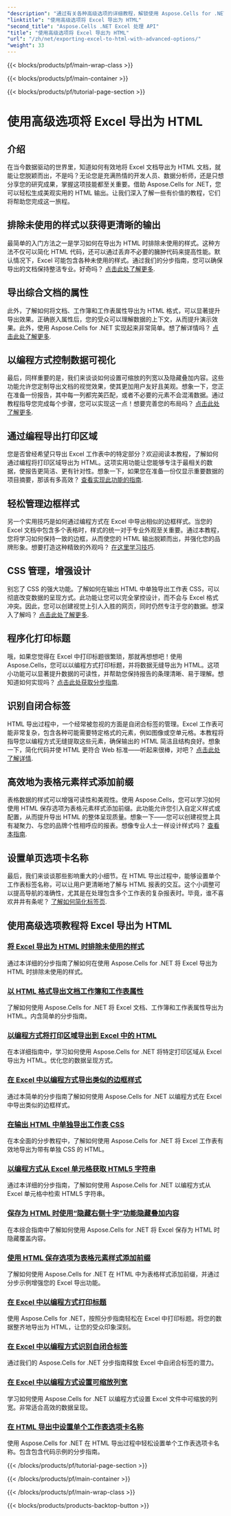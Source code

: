 ```yaml
---
"description": "通过有关各种高级选项的详细教程，解锁使用 Aspose.Cells for .NET 将 Excel 导出为 HTML 的宝贵见解，增强您的文档导出功能。"
"linktitle": "使用高级选项将 Excel 导出为 HTML"
"second_title": "Aspose.Cells .NET Excel 处理 API"
"title": "使用高级选项将 Excel 导出为 HTML"
"url": "/zh/net/exporting-excel-to-html-with-advanced-options/"
"weight": 33
---
```


{{< blocks/products/pf/main-wrap-class >}}

{{< blocks/products/pf/main-container >}}

{{< blocks/products/pf/tutorial-page-section >}}

# 使用高级选项将 Excel 导出为 HTML

## 介绍

在当今数据驱动的世界里，知道如何有效地将 Excel 文档导出为 HTML 文档，就能让您脱颖而出，不是吗？无论您是充满热情的开发人员、数据分析师，还是只想分享您的研究成果，掌握这项技能都至关重要。借助 Aspose.Cells for .NET，您可以轻松生成美观实用的 HTML 输出。让我们深入了解一些有价值的教程，它们将帮助您完成这一旅程。

## 排除未使用的样式以获得更清晰的输出

最简单的入门方法之一是学习如何在导出为 HTML 时排除未使用的样式。这种方法不仅可以简化 HTML 代码，还可以通过丢弃不必要的臃肿代码来提高性能。默认情况下，Excel 可能包含各种未使用的样式。通过我们的分步指南，您可以确保导出的文档保持整洁专业。好奇吗？ [点击此处了解更多](。/excluding-unused-styles/).

## 导出综合文档的属性

此外，了解如何将文档、工作簿和工作表属性导出为 HTML 格式，可以显著提升导出效果。正确嵌入属性后，您的受众可以理解数据的上下文，从而提升演示效果。此外，使用 Aspose.Cells for .NET 实现起来非常简单。想了解详情吗？ [点击此处了解更多](。/exporting-document-workbook-and-worksheet-properties/).

## 以编程方式控制数据可视化

最后，同样重要的是，我们来谈谈如何设置可缩放的列宽以及隐藏叠加内容。这些功能允许您定制导出文档的视觉效果，使其更加用户友好且美观。想象一下，您正在准备一份报告，其中每一列都完美匹配，或者不必要的元素不会混淆数据。通过教程指导您完成每个步骤，您可以实现这一点！想要完善您的布局吗？ [点击此处了解更多](。/setting-scalable-column-width/).

## 通过编程导出打印区域

您是否曾经希望只导出 Excel 工作表中的特定部分？欢迎阅读本教程，了解如何通过编程将打印区域导出为 HTML。这项实用功能让您能够专注于最相关的数据，使报告更简洁、更有针对性。想象一下，如果您在准备一份仅显示重要数据的项目摘要，那该有多高效？ [查看实现此功能的指南](。/exporting-print-area/).

## 轻松管理边框样式

另一个实用技巧是如何通过编程方式在 Excel 中导出相似的边框样式。当您的 Excel 文档中包含多个表格时，样式的统一对于专业外观至关重要。通过本教程，您将学习如何保持一致的边框，从而使您的 HTML 输出脱颖而出，并强化您的品牌形象。想要打造这种精致的外观吗？ [在这里学习技巧](。/exporting-similar-border-style/).

## CSS 管理，增强设计

别忘了 CSS 的强大功能。了解如何在输出 HTML 中单独导出工作表 CSS，可以彻底改变数据的呈现方式。此功能让您可以完全掌控设计，而不会与 Excel 格式冲突。因此，您可以创建视觉上引人入胜的网页，同时仍然专注于您的数据。想深入了解吗？ [点击此处了解更多](。/exporting-worksheet-css-separately/).

## 程序化打印标题

哦，如果您觉得在 Excel 中打印标题很繁琐，那就再想想吧！使用 Aspose.Cells，您可以以编程方式打印标题，并将数据无缝导出为 HTML。这项小功能可以显著提升数据的可读性，并帮助您保持报告的条理清晰、易于理解。想知道如何实现吗？ [点击此处获取分步指南](。/printing-headings/).

## 识别自闭合标签

HTML 导出过程中，一个经常被忽视的方面是自闭合标签的管理。Excel 工作表可能非常复杂，包含各种可能需要特定格式的元素，例如图像或空单元格。本教程将指导您以编程方式无缝提取这些元素，确保输出的 HTML 简洁且结构良好。想象一下，简化代码并使 HTML 更符合 Web 标准——听起来很棒，对吧？ [点击此处了解详情](。/recognizing-self-closing-tags/).

## 高效地为表格元素样式添加前缀

表格数据的样式可以增强可读性和美观性。使用 Aspose.Cells，您可以学习如何使用 HTML 保存选项为表格元素样式添加前缀。此功能允许您引入自定义样式或配置，从而提升导出 HTML 的整体呈现质量。想象一下——您可以创建视觉上具有凝聚力、与您的品牌个性相呼应的报表。想像专业人士一样设计样式吗？ [查看本指南](。/prefixing-table-elements-styles/).

## 设置单页选项卡名称

最后，我们来谈谈那些影响重大的小细节。在 HTML 导出过程中，能够设置单个工作表标签名称，可以让用户更清晰地了解与 HTML 报表的交互。这个小调整可以提高导航的准确性，尤其是在处理包含多个工作表的复杂报表时。毕竟，谁不喜欢井井有条呢？ [了解如何简化标签页](。/setting-single-sheet-tab-name/).


## 使用高级选项教程将 Excel 导出为 HTML
### [将 Excel 导出为 HTML 时排除未使用的样式](./excluding-unused-styles/)
通过本详细的分步指南了解如何在使用 Aspose.Cells for .NET 将 Excel 导出为 HTML 时排除未使用的样式。
### [以 HTML 格式导出文档工作簿和工作表属性](./exporting-document-workbook-and-worksheet-properties/)
了解如何使用 Aspose.Cells for .NET 将 Excel 文档、工作簿和工作表属性导出为 HTML。内含简单的分步指南。
### [以编程方式将打印区域导出到 Excel 中的 HTML](./exporting-print-area/)
在本详细指南中，学习如何使用 Aspose.Cells for .NET 将特定打印区域从 Excel 导出为 HTML。优化您的数据呈现方式。
### [在 Excel 中以编程方式导出类似的边框样式](./exporting-similar-border-style/)
通过本简单的分步指南了解如何使用 Aspose.Cells for .NET 以编程方式在 Excel 中导出类似的边框样式。
### [在输出 HTML 中单独导出工作表 CSS](./exporting-worksheet-css-separately/)
在本全面的分步教程中，了解如何使用 Aspose.Cells for .NET 将 Excel 工作表有效地导出为带有单独 CSS 的 HTML。
### [以编程方式从 Excel 单元格获取 HTML5 字符串](./getting-html5-string-from-cell/)
通过本详细的分步指南，了解如何使用 Aspose.Cells for .NET 以编程方式从 Excel 单元格中检索 HTML5 字符串。
### [保存为 HTML 时使用“隐藏右侧十字”功能隐藏叠加内容](./hiding-overlaid-content-with-cross-hide-right/)
在本综合指南中了解如何使用 Aspose.Cells for .NET 将 Excel 保存为 HTML 时隐藏覆盖内容。
### [使用 HTML 保存选项为表格元素样式添加前缀](./prefixing-table-elements-styles/)
了解如何使用 Aspose.Cells for .NET 在 HTML 中为表格样式添加前缀，并通过分步示例增强您的 Excel 导出功能。
### [在 Excel 中以编程方式打印标题](./printing-headings/)
使用 Aspose.Cells for .NET，按照分步指南轻松在 Excel 中打印标题。将您的数据整齐地导出为 HTML，让您的受众印象深刻。
### [在 Excel 中以编程方式识别自闭合标签](./recognizing-self-closing-tags/)
通过我们的 Aspose.Cells for .NET 分步指南释放 Excel 中自闭合标签的潜力。
### [在 Excel 中以编程方式设置可缩放列宽](./setting-scalable-column-width/)
学习如何使用 Aspose.Cells for .NET 以编程方式设置 Excel 文件中可缩放的列宽。非常适合高效的数据呈现。
### [在 HTML 导出中设置单个工作表选项卡名称](./setting-single-sheet-tab-name/)
使用 Aspose.Cells for .NET 在 HTML 导出过程中轻松设置单个工作表选项卡名称。包含包含代码示例的分步指南。

{{< /blocks/products/pf/tutorial-page-section >}}

{{< /blocks/products/pf/main-container >}}

{{< /blocks/products/pf/main-wrap-class >}}

{{< blocks/products/products-backtop-button >}}